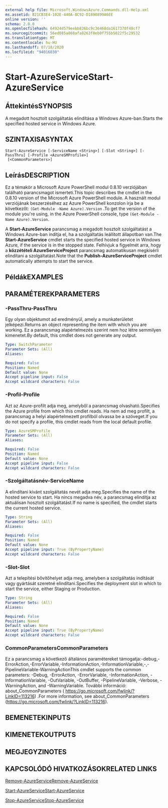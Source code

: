 ```yaml
---
external help file: Microsoft.WindowsAzure.Commands.dll-Help.xml
ms.assetid: 821CB3E4-102E-440A-8C92-D1890899A6EE
online version: ''
schema: 2.0.0
ms.openlocfilehash: 64924d579eebb826bc9c36468da1617370f48cf7
ms.sourcegitcommit: 56ed085a868afa8263f8eb0f755b5822f5c29532
ms.translationtype: MT
ms.contentlocale: hu-HU
ms.lasthandoff: 07/18/2020
ms.locfileid: "94016030"
---
```

# <span data-ttu-id="a696b-101">Start-AzureService</span><span class="sxs-lookup"><span data-stu-id="a696b-101">Start-AzureService</span></span>

## <span data-ttu-id="a696b-102">Áttekintés</span><span class="sxs-lookup"><span data-stu-id="a696b-102">SYNOPSIS</span></span>
<span data-ttu-id="a696b-103">A megadott hosztolt szolgáltatás elindítása a Windows Azure-ban.</span><span class="sxs-lookup"><span data-stu-id="a696b-103">Starts the specified hosted service in Windows Azure.</span></span>

## <span data-ttu-id="a696b-104">SZINTAXISA</span><span class="sxs-lookup"><span data-stu-id="a696b-104">SYNTAX</span></span>

```
Start-AzureService [-ServiceName <String>] [-Slot <String>] [-PassThru] [-Profile <AzureSMProfile>]
 [<CommonParameters>]
```

## <span data-ttu-id="a696b-105">Leírás</span><span class="sxs-lookup"><span data-stu-id="a696b-105">DESCRIPTION</span></span>
<span data-ttu-id="a696b-106">Ez a témakör a Microsoft Azure PowerShell modul 0.8.10 verziójában található parancsmagot ismerteti.</span><span class="sxs-lookup"><span data-stu-id="a696b-106">This topic describes the cmdlet in the 0.8.10 version of the Microsoft Azure PowerShell module.</span></span>
<span data-ttu-id="a696b-107">A használt modul verziójának beszerzéséhez az Azure PowerShell konzolon írja be a következőt: `(Get-Module -Name Azure).Version` .</span><span class="sxs-lookup"><span data-stu-id="a696b-107">To get the version of the module you're using, in the Azure PowerShell console, type `(Get-Module -Name Azure).Version`.</span></span>

<span data-ttu-id="a696b-108">A **Start-AzureService** parancsmag a megadott hosztolt szolgáltatást a Windows Azure-ban indítja el, ha a szolgáltatás leállított állapotban van.</span><span class="sxs-lookup"><span data-stu-id="a696b-108">The **Start-AzureService** cmdlet starts the specified hosted service in Windows Azure, if the service is in the stopped state.</span></span>
<span data-ttu-id="a696b-109">Felhívjuk a figyelmét arra, hogy a **közzétételi AzureServiceProject** parancsmag automatikusan megkísérli elindítani a szolgáltatást.</span><span class="sxs-lookup"><span data-stu-id="a696b-109">Note that the **Publish-AzureServiceProject** cmdlet automatically attempts to start the service.</span></span>

## <span data-ttu-id="a696b-110">Példák</span><span class="sxs-lookup"><span data-stu-id="a696b-110">EXAMPLES</span></span>

## <span data-ttu-id="a696b-111">PARAMÉTEREK</span><span class="sxs-lookup"><span data-stu-id="a696b-111">PARAMETERS</span></span>

### <span data-ttu-id="a696b-112">-PassThru</span><span class="sxs-lookup"><span data-stu-id="a696b-112">-PassThru</span></span>
<span data-ttu-id="a696b-113">Egy olyan objektumot ad eredményül, amely a munkaterületet jelképezi.</span><span class="sxs-lookup"><span data-stu-id="a696b-113">Returns an object representing the item with which you are working.</span></span>
<span data-ttu-id="a696b-114">Ez a parancsmag alapértelmezés szerint nem hoz létre semmilyen kimenetet.</span><span class="sxs-lookup"><span data-stu-id="a696b-114">By default, this cmdlet does not generate any output.</span></span>

```yaml
Type: SwitchParameter
Parameter Sets: (All)
Aliases: 

Required: False
Position: Named
Default value: None
Accept pipeline input: False
Accept wildcard characters: False
```

### <span data-ttu-id="a696b-115">-Profil</span><span class="sxs-lookup"><span data-stu-id="a696b-115">-Profile</span></span>
<span data-ttu-id="a696b-116">Azt az Azure-profilt adja meg, amelyből a parancsmag olvasható.</span><span class="sxs-lookup"><span data-stu-id="a696b-116">Specifies the Azure profile from which this cmdlet reads.</span></span>
<span data-ttu-id="a696b-117">Ha nem ad meg profilt, a parancsmag a helyi alapértelmezett profilból olvassa be a szöveget.</span><span class="sxs-lookup"><span data-stu-id="a696b-117">If you do not specify a profile, this cmdlet reads from the local default profile.</span></span>

```yaml
Type: AzureSMProfile
Parameter Sets: (All)
Aliases: 

Required: False
Position: Named
Default value: None
Accept pipeline input: False
Accept wildcard characters: False
```

### <span data-ttu-id="a696b-118">-Szolgáltatásnév</span><span class="sxs-lookup"><span data-stu-id="a696b-118">-ServiceName</span></span>
<span data-ttu-id="a696b-119">A elindítani kívánt szolgáltatás nevét adja meg.</span><span class="sxs-lookup"><span data-stu-id="a696b-119">Specifies the name of the hosted service to start.</span></span>
<span data-ttu-id="a696b-120">Ha nincs megadva név, a parancsmag elindítja az aktuálisan hosztolt szolgáltatást.</span><span class="sxs-lookup"><span data-stu-id="a696b-120">If no name is specified, the cmdlet starts the current hosted service.</span></span>

```yaml
Type: String
Parameter Sets: (All)
Aliases: 

Required: False
Position: Named
Default value: None
Accept pipeline input: True (ByPropertyName)
Accept wildcard characters: False
```

### <span data-ttu-id="a696b-121">-Slot</span><span class="sxs-lookup"><span data-stu-id="a696b-121">-Slot</span></span>
<span data-ttu-id="a696b-122">Azt a telepítési bővítőhelyet adja meg, amelyben a szolgáltatás indítását vagy gyártását szeretné elindítani.</span><span class="sxs-lookup"><span data-stu-id="a696b-122">Specifies the deployment slot in which to start the service, either Staging or Production.</span></span>

```yaml
Type: String
Parameter Sets: (All)
Aliases: 

Required: False
Position: Named
Default value: None
Accept pipeline input: True (ByPropertyName)
Accept wildcard characters: False
```

### <span data-ttu-id="a696b-123">CommonParameters</span><span class="sxs-lookup"><span data-stu-id="a696b-123">CommonParameters</span></span>
<span data-ttu-id="a696b-124">Ez a parancsmag a következő általános paramétereket támogatja:-debug,-ErrorAction,-ErrorVariable,-InformationAction,-InformationVariable,-,-PipelineVariable-WarningAction</span><span class="sxs-lookup"><span data-stu-id="a696b-124">This cmdlet supports the common parameters: -Debug, -ErrorAction, -ErrorVariable, -InformationAction, -InformationVariable, -OutVariable, -OutBuffer, -PipelineVariable, -Verbose, -WarningAction, and -WarningVariable.</span></span> <span data-ttu-id="a696b-125">További információ: about_CommonParameters ( https://go.microsoft.com/fwlink/?LinkID=113216) .</span><span class="sxs-lookup"><span data-stu-id="a696b-125">For more information, see about_CommonParameters (https://go.microsoft.com/fwlink/?LinkID=113216).</span></span>

## <span data-ttu-id="a696b-126">BEMENETEK</span><span class="sxs-lookup"><span data-stu-id="a696b-126">INPUTS</span></span>

## <span data-ttu-id="a696b-127">KIMENETEK</span><span class="sxs-lookup"><span data-stu-id="a696b-127">OUTPUTS</span></span>

## <span data-ttu-id="a696b-128">MEGJEGYZI</span><span class="sxs-lookup"><span data-stu-id="a696b-128">NOTES</span></span>

## <span data-ttu-id="a696b-129">KAPCSOLÓDÓ HIVATKOZÁSOK</span><span class="sxs-lookup"><span data-stu-id="a696b-129">RELATED LINKS</span></span>

[<span data-ttu-id="a696b-130">Remove-AzureService</span><span class="sxs-lookup"><span data-stu-id="a696b-130">Remove-AzureService</span></span>](./Remove-AzureService.md)

[<span data-ttu-id="a696b-131">Start-AzureService</span><span class="sxs-lookup"><span data-stu-id="a696b-131">Start-AzureService</span></span>](./Start-AzureService.md)

[<span data-ttu-id="a696b-132">Stop-AzureService</span><span class="sxs-lookup"><span data-stu-id="a696b-132">Stop-AzureService</span></span>](./Stop-AzureService.md)


